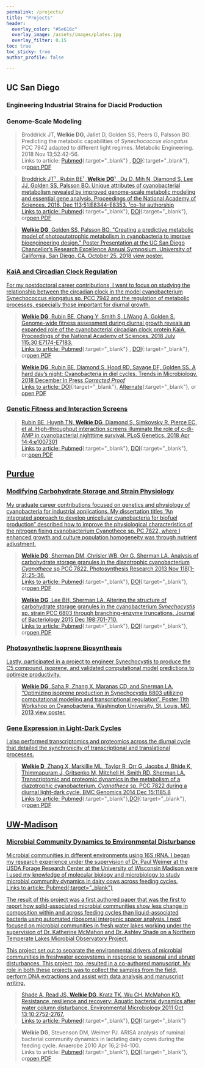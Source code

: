 ```yaml
---
permalink: /projects/ 
title: "Projects"
header:
  overlay_color: "#5e616c"
  overlay_image: /assets/images/plates.jpg
  overlay_filter: 0.15
toc: true
toc_sticky: true
author_profile: false

---
```


## UC San Diego

### Engineering Industrial Strains for Diacid Production

### Genome-Scale Modeling

>Broddrick JT, **Welkie DG**, Jallet D, Golden SS, Peers G, Palsson BO. Predicting the metabolic capabilities of *Synechococcus elongatus* PCC 7942 adapted to different light regimes. Metabolic Engineering. 2018 Nov 13;52:42-56.<br/> 
Links to article: [Pubmed](https://www.ncbi.nlm.nih.gov/pubmed/30439494){:target="_blank"} , [DOI](https://doi.org/10.1016/j.ymben.2018.11.001){:target="_blank"}, or<a class="btn btn-success btn-lg" href="https://drive.google.com/open?id=1jJub7N5iiOAv4gPGpZ0kkDLXqO2AWwvn" target="_blank" ><i class="far fa-file-pdf"></i>open PDF

>Broddrick JT¹ , Rubin BE¹, **Welkie DG**¹ , Du D, Mih N, Diamond S, Lee JJ, Golden SS, Palsson BO. Unique attributes of cyanobacterial metabolism revealed by improved genome-scale metabolic modeling and essential gene analysis. Proceedings of the National Academy of Sciences. 2016. Dec 113;51:E8344-E8353. ¹co-1st authorship <br/>  Links to article: [Pubmed](https://www.ncbi.nlm.nih.gov/pubmed/27911809){:target="_blank"}, [DOI](https://doi.org/10.1073/pnas.1613446113){:target="_blank"}, or<a class="btn btn-success btn-lg" href="https://drive.google.com/open?id=1g8nSXTIxjOnFs6LV8sU_zyxZlm0jNWZj" target="_blank" ><i class="far fa-file-pdf"></i>open PDF

>**Welkie DG**, Golden SS, Palsson BO. "Creating a predictive metabolic model of photoautotrophic metabolism in cyanobacteria to improve bioengineering design." Poster Presentation at the UC San Diego Chancellor’s Research Excellence Annual Symposium. University of California, San Diego, CA. October 25, 2018 <a class="btn btn-success btn-lg" href="https://drive.google.com/open?id=1Tjz-dU8d6TEGqH61Dzez6PnUo0GYBqW-" target="_blank" > <i class="far fa-file-pdf"></i> view poster.
  
### KaiA and Circadian Clock Regulation

For my postdoctoral career contributions, I want to focus on studying the relationship between the circadian clock in the model cyanobacterium Synechococcus elongatus sp. PCC 7942 and the regulation of metabolic processes, especially those important for diurnal growth.

>**Welkie DG**, Rubin BE, Chang Y, Smith S, LiWang A, Golden S. Genome-wide fitness assessment during diurnal growth reveals an expanded role of the cyanobacterial circadian clock protein KaiA. Proceedings of the National Academy of Sciences. 2018 July  115;30:E7174-E7183.<br/> 
Links to article: [Pubmed](https://www.ncbi.nlm.nih.gov/pubmed/29991601){:target="_blank"} , [DOI](https://doi.org/10.1073/pnas.1802940115){:target="_blank"}, or<a class="btn btn-success btn-lg" href="https://drive.google.com/open?id=1sFRFf6C-Ya-xFav8DQwkiI93y1_CfRRb" target="_blank" ><i class="far fa-file-pdf"></i>open PDF
  
>**Welkie DG**, Rubin BE, Diamond S, Hood RD, Savage DF, Golden SS. A hard day’s night: Cyanobacteria in diel cycles. Trends in Microbiology. 2018 December In Press *Corrected Proof* <br/>
Links to article: [DOI](https://doi.org/10.1016/j.tim.2018.11.002){:target="_blank"}, [Alternate](https://www.sciencedirect.com/science/article/pii/S0966842X1830252X){:target="_blank"}, or <a class="btn btn-success btn-lg" href="https://drive.google.com/file/d/1HwKxuuA43H0-wZkprE2fg8e0o29LBgb0/view?usp=sharing" target="_blank" ><i class="far fa-file-pdf"></i>open PDF
  
### Genetic Fitness and Interaction Screens

>Rubin BE, Huynh TN, **Welkie DG**, Diamond S, Simkovsky R, Pierce EC, et al. High-throughput interaction screens illuminate the role of c-di-AMP in cyanobacterial nighttime survival. PLoS Genetics. 2018 Apr 14;4:e1007301 <br/>
Links to article: [Pubmed](https://www.ncbi.nlm.nih.gov/pubmed/29608558){:target="_blank"}, [DOI](https://doi.org/10.1371/journal.pgen.1007301){:target="_blank"}, or:<a class="btn btn-success btn-lg" href="https://drive.google.com/open?id=1YF5qtAZzlKsyA7ic3LZSWBq-Pe6_eSSJ" target="_blank" ><i class="far fa-file-pdf"></i>open PDF
  
## Purdue

### Modifying Carbohydrate Storage and Strain Physiology

My graduate career contributions focused on genetics and physiology of cyanobacteria for industrial applications. My dissertation titles “An integrated approach to develop unicellular cyanobacteria for biofuel production” described how to improve the physiological characteristics of the nitrogen fixing cyanobacterium Cyanothece sp. PC 7822, where I enhanced growth and culture population homogeneity was through nutrient adjustment. 

>**Welkie DG**, Sherman DM, Chrisler WB, Orr G, Sherman LA. Analysis of carbohydrate storage granules in the diazotrophic cyanobacterium *Cyanothece* sp PCC 7822. Photosynthesis Research 2013 Nov 118(1-2):25-36. <br/> 
Links to article: [Pubmed](https://www.ncbi.nlm.nih.gov/pubmed/24142038){:target="_blank"}, [DOI](https://doi.org/10.1007/s11120-013-9941-z){:target="_blank"}, or<a class="btn btn-success btn-lg" href="https://drive.google.com/open?id=1JCrYEhuD9F8kURterbRSE07OF3k3k4--" target="_blank" ><i class="far fa-file-pdf"></i>open PDF
  
>**Welkie DG**, Lee BH, Sherman LA. Altering the structure of carbohydrate storage granules in the cyanobacterium *Synechocystis* sp. strain PCC 6803 through branching-enzyme truncations. Journal of Bacteriology 2015 Dec 198:701-710. <br/> 
Links to article: [Pubmed](https://www.ncbi.nlm.nih.gov/pubmed/26668264){:target="_blank"}, [DOI](https://doi.org/10.1128/JB.00830-15){:target="_blank"}, or<a class="btn btn-success btn-lg" href="https://drive.google.com/open?id=1QE9B8kivtV29aVOk0OXDP0jNN2_bJV_Q" target="_blank" ><i class="far fa-file-pdf"></i>open PDF


### Photosynthetic Isoprene Biosynthesis

Lastly, participated in a project to engineer Synechocystis to produce the C5 compound, isoprene, and validated computational model predictions to optimize productivity.

>**Welkie DG**, Saha R, Zhang X, Maranas CD, and Sherman LA. “Optimizing isoprene production in Synechocystis 6803 utilizing computational modeling and transcriptional regulation”. Poster 11th Workshop on Cyanobacteria. Washington University, St. Louis, MO. 2013 <a class="btn btn-success btn-lg" href="https://drive.google.com/open?id=1-zaVjOPzuPZxNSSGlnsWKzLhuLacNZ-0" target="_blank" > <i class="far fa-file-pdf"></i> view poster.
  
### Gene Expression in Light-Dark Cycles

I also performed transcriptomics and proteomics across the diurnal cycle that detailed the synchronicity of transcriptional and translational processes.

>**Welkie D**, Zhang X, Markillie ML, Taylor R, Orr G, Jacobs J, Bhide K, Thimmapuram J, Gritsenko M, Mitchell H, Smith RD, Sherman LA. Transcriptomic and proteomic dynamics in the metabolism of a diazotrophic cyanobacterium, *Cyanothece* sp. PCC 7822 during a diurnal light-dark cycle. BMC Genomics 2014 Dec 15:1185.8 <br/> 
Links to article: [Pubmed](https://www.ncbi.nlm.nih.gov/pubmed/25547186){:target="_blank"},[DOI](https://doi.org/10.1186/1471-2164-15-1185){:target="_blank"}, or<a class="btn btn-success btn-lg" href="https://drive.google.com/open?id=1wFPTqduSg5XnYQjx3QbliGQbiuaZBXMS" target="_blank" ><i class="far fa-file-pdf"></i>open PDF


## UW-Madison

### Microbial Community Dynamics to Environmental Disturbance

Microbial communities in different environments using 16S rRNA. I began my research experience under the supervision of Dr. Paul Weimer at the USDA Forage Research Center at the University of Wisconsin Madison were I used my knowledge of molecular biology and microbiology to study microbial community dynamics in dairy cows across feeding cycles. <br/> 
Links to article: Pubmed{:target="_blank"}

The result of this project was a first authored paper that was the first to report how solid-associated microbial communities show less change in composition within and across feeding cycles than liquid-associated bacteria using automated ribosomal intergenic spacer analysis. I next focused on microbial communities in fresh water lakes working under the supervision of Dr. Katherine McMahon and Dr. Ashley Shade on a Northern Temperate Lakes Microbial Observatory Project. 

This project set out to separate the environmental drivers of microbial communities in freshwater ecosystems in response to seasonal and abrupt disturbances. This project, too, resulted in a co-authored manuscript. My role in both these projects was to collect the samples from the field, perform DNA extractions and assist with data analysis and manuscript writing. <br/> 

>Shade A, Read JS, **Welkie DG**, Kratz TK, Wu CH, McMahon KD. Resistance, resilience and recovery: Aquatic bacterial dynamics after water column disturbance. Environmental Microbiology 2011 Oct 13;10:2752-2767. <br/> 
Links to article: [Pubmed](https://www.ncbi.nlm.nih.gov/pubmed/21883795){:target="_blank"}, [DOI](https://doi.org/10.1111/j.1462-2920.2011.02546.x){:target="_blank"}

>**Welkie DG**, Stevenson DM, Weimer PJ. ARISA analysis of ruminal bacterial community dynamics in lactating dairy cows during the feeding cycle. Anaerobe 2010 Apr 16;2:94-100.<br/> 
Links to article: [Pubmed](https://www.ncbi.nlm.nih.gov/pubmed/19615457){:target="_blank"}, [DOI](https://doi.org/10.1016/j.anaerobe.2009.07.002){:target="_blank"}, or<a class="btn btn-success btn-lg" href="https://drive.google.com/open?id=1O2HOMnKQQlWFKZp70Bf4AbKbfepDarwP" target="_blank" ><i class="far fa-file-pdf"></i>open PDF
